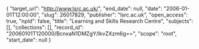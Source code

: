 {
  "target_url": "http://www.lsrc.ac.uk/", 
  "end_date": null, 
  "date": "2006-01-01T12:00:00", 
  "slug": 26017829, 
  "publisher": "lsrc.ac.uk", 
  "open_access": true, 
  "npld": false, 
  "title": "Learning and Skills Research Centre", 
  "subjects": [], 
  "collections": [], 
  "record_id": "20060101T120000/BcnxaN1DMZgY/lkvZXzm6g==", 
  "scope": "root", 
  "start_date": null
}

